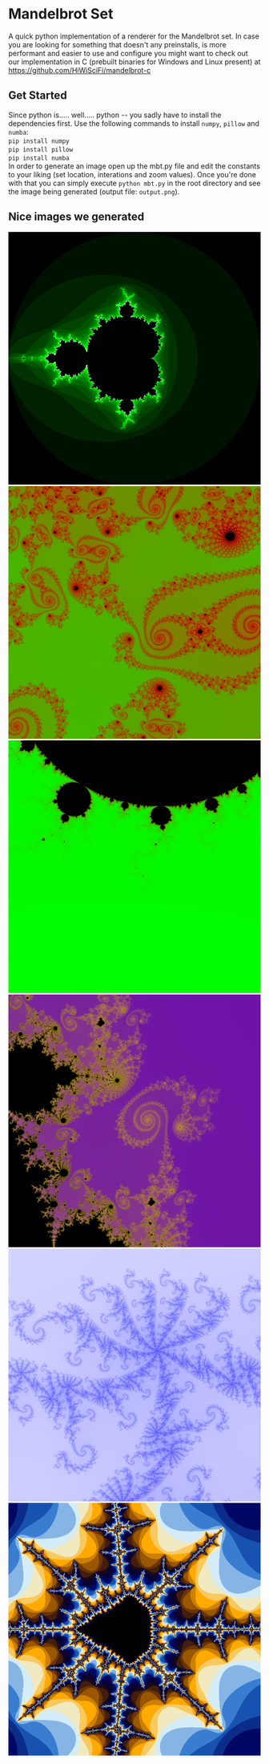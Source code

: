# Mandelbrot Set
A quick python implementation of a renderer for the Mandelbrot set. In case you are looking for something that doesn't any preinstalls, is more performant and easier to use and configure you might want to check out our implementation in C (prebuilt binaries for Windows and Linux present) at https://github.com/HiWiSciFi/mandelbrot-c
## Get Started
Since python is..... well..... python -- you sadly have to install the dependencies first.
Use the following commands to install `numpy`, `pillow` and `numba`:<br/>
`pip install numpy`<br/>
`pip install pillow`<br/>
`pip install numba`<br/>
In order to generate an image open up the mbt.py file and edit the constants to your liking (set location, interations and zoom values). Once you're done with that you can simply execute `python mbt.py` in the root directory and see the image being generated (output file: `output.png`).

## Nice images we generated
![img1](./rendered/img1.png)
![img2](./rendered/img2.png)
![img3](./rendered/img3.png)
![img4](./rendered/img4.png)
![img5](./rendered/img5.png)
![img6](./rendered/img6.png)
